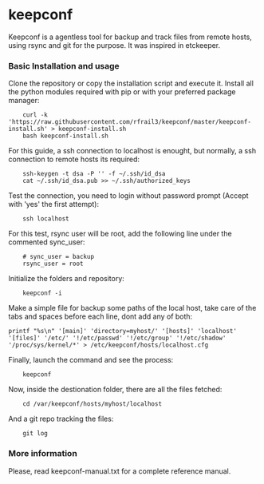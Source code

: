 keepconf
========

Keepconf is a agentless tool for backup and track files from remote hosts, using rsync and git for the purpose. It was inspired in etckeeper.


### Basic Installation and usage

Clone the repository or copy the installation script and execute it. Install all the python modules required with pip or with your preferred package manager:

        curl -k 'https://raw.githubusercontent.com/rfrail3/keepconf/master/keepconf-install.sh' > keepconf-install.sh
        bash keepconf-install.sh

For this guide, a ssh connection to localhost is enought, but normally, a ssh connection to remote hosts its required:

        ssh-keygen -t dsa -P '' -f ~/.ssh/id_dsa
        cat ~/.ssh/id_dsa.pub >> ~/.ssh/authorized_keys

Test the connection, you need to login without password prompt (Accept with 'yes' the first attempt):

        ssh localhost

For this test, rsync user will be root, add the following line under the commented sync_user:

        # sync_user = backup
        rsync_user = root

Initialize the folders and repository:

        keepconf -i

Make a simple file for backup some paths of the local host, take care of the tabs and spaces before each line, dont add any of both:

	printf "%s\n" '[main]' 'directory=myhost/' '[hosts]' 'localhost' '[files]' '/etc/' '!/etc/passwd' '!/etc/group' '!/etc/shadow' '/proc/sys/kernel/*' > /etc/keepconf/hosts/localhost.cfg

Finally, launch the command and see the process:

        keepconf

Now, inside the destionation folder, there are all the files fetched:

        cd /var/keepconf/hosts/myhost/localhost

And a git repo tracking the files:

        git log


### More information

Please, read keepconf-manual.txt for a complete reference manual.
